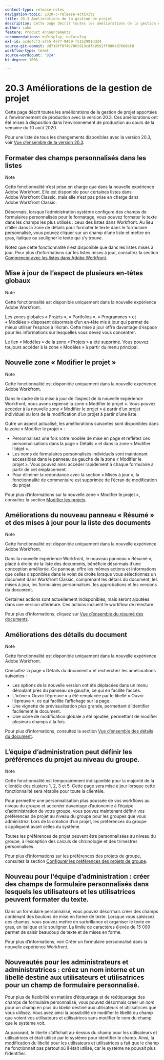 ```yaml
---
content-type: release-notes
navigation-topic: 2020-3-release-activity
title: 20.3 Améliorations de la gestion de projet
description: Cette page décrit toutes les améliorations de la gestion de projet apportées à l’environnement de production avec la version 20.3. Ces améliorations ont été mises à disposition dans l’environnement de production au cours de la semaine du 10 août 2020.
author: Luke
feature: Product Announcements
recommendations: noDisplay, noCatalog
exl-id: acde4cf2-a755-4e77-9469-f5152991dd34
source-git-commit: dd718ff8f497065018cdfb9592ff0804d7668bf8
workflow-type: tm+mt
source-wordcount: '924'
ht-degree: 100%

---
```


# 20.3 Améliorations de la gestion de projet

Cette page décrit toutes les améliorations de la gestion de projet apportées à l’environnement de production avec la version 20.3. Ces améliorations ont été mises à disposition dans l’environnement de production au cours de la semaine du 10 août 2020.

Pour une liste de tous les changements disponibles avec la version 20.3, voir [Vue d’ensemble de la version 20.3](../../../product-announcements/product-releases/20.3-release-activity/20-3-release-overview.md).

## Formater des champs personnalisés dans les listes

>[!NOTE]
>
>Cette fonctionnalité n’est prise en charge que dans la nouvelle expérience Adobe Workfront. Elle est disponible pour certaines listes dans Adobe Workfront Classic, mais elle n’est pas prise en charge dans Adobe Workfront Classic.

Désormais, lorsque l’administration système configure des champs de formulaires personnalisés pour le formatage, vous pouvez formater le texte dans les champs les plus utilisés : ceux des listes dans Workfront. Au lieu d’aller dans la zone de détails pour formater le texte dans le formulaire personnalisé, vous pouvez cliquer sur un champ d’une liste et mettre en gras, italique ou souligner le texte qui s’y trouve.

Notez que cette fonctionnalité n’est disponible que dans les listes mises à jour. Pour plus d’informations sur les listes mises à jour, consultez la section [Commencer avec les listes dans Adobe Workfront](../../../workfront-basics/navigate-workfront/use-lists/view-items-in-a-list.md).

## Mise à jour de l’aspect de plusieurs en-têtes globaux

>[!NOTE]
>
>Cette fonctionnalité est disponible uniquement dans la nouvelle expérience Adobe Workfront.

Les zones globales « Projets », « Portfolios », « Programmes » et « Modèles » disposent désormais d’un en-tête mis à jour qui permet de mieux utiliser l’espace à l’écran. Cette mise à jour offre davantage d’espace pour les informations sur lesquelles vous devez vous concentrer.

Le lien « Modèles » de la zone « Projets » a été supprimé. Vous pouvez toujours accéder à la zone « Modèles » à partir du menu principal.

## Nouvelle zone « Modifier le projet »

>[!NOTE]
>
>Cette fonctionnalité est disponible uniquement dans la nouvelle expérience Adobe Workfront.

Dans le cadre de la mise à jour de l’aspect de la nouvelle expérience Workfront, nous avons repensé la zone « Modifier le projet ». Vous pouvez accéder à la nouvelle zone « Modifier le projet » à partir d’un projet individuel ou lors de la modification d’un projet à partir d’une liste.

Outre un aspect actualisé, les améliorations suivantes sont disponibles dans la zone « Modifier le projet » :

* Personnalisez une fois votre modèle de mise en page et reflétez ces personnalisations dans la page « Détails » et dans la zone « Modifier l’objet ».
* Les noms de formulaires personnalisés individuels sont maintenant accessibles dans le panneau de gauche de la zone « Modifier le projet ». Vous pouvez ainsi accéder rapidement à chaque formulaire à partir de cet emplacement.
* Pour éliminer la redondance avec la section « Mises à jour », la fonctionnalité de commentaire est supprimée de l’écran de modification du projet.

<!--
<p data-mc-conditions="QuicksilverOrClassic.Draft mode">For information about the new Edit Box box, see "New Edit Object box" (NEW ARTICLE, LINK LATER!!).</p>
-->

Pour plus d’informations sur la nouvelle zone « Modifier le projet », consultez la section [Modifier les projets](../../../manage-work/projects/manage-projects/edit-projects.md).

## Améliorations du nouveau panneau « Résumé » et des mises à jour pour la liste des documents

>[!NOTE]
>
>Cette fonctionnalité est disponible uniquement dans la nouvelle expérience Adobe Workfront.

Dans la nouvelle expérience Workfront, le nouveau panneau « Résumé », placé à droite de la liste des documents, bénéficie désormais d’une conception améliorée. Ce panneau offre les mêmes actions et informations que celles disponibles dans le volet de droite lorsque vous sélectionnez un document dans Workfront Classic, comprenant les détails du document, les mises à jour, les formulaires personnalisés, les approbations et les versions du document.

Certaines actions sont actuellement indisponibles, mais seront ajoutées dans une version ultérieure. Ces actions incluent le workflow de relecture.

Pour plus d’informations, cliquez sur [Vue d’ensemble du résumé des documents](../../../documents/managing-documents/summary-for-documents.md).

## Améliorations des détails du document

>[!NOTE]
>
>Cette fonctionnalité est disponible uniquement dans la nouvelle expérience Adobe Workfront.

Consultez la page « Détails du document » et recherchez les améliorations suivantes :

* Les options de la nouvelle version ont été déplacées dans un menu déroulant près du panneau de gauche, ce qui en facilite l’accès.
* L’icône « Ouvrir l’épreuve » a été remplacée par le libellé « Ouvrir l’épreuve », ce qui facilite l’affichage sur la page.
* Une vignette de prévisualisation plus grande, permettant d’identifier facilement le document.
* Une icône de modification globale a été ajoutée, permettant de modifier plusieurs champs à la fois.

Pour plus d’informations, consultez la section [Vue d’ensemble des détails du document](../../../documents/managing-documents/document-details-overview.md).

## L’équipe d’administration peut définir les préférences du projet au niveau du groupe.

>[!NOTE]
>
>Cette fonctionnalité est temporairement indisponible pour la majorité de la clientèle des clusters 1, 2, 3 et 5. Cette page sera mise à jour lorsque cette fonctionnalité sera rétablie pour toute la clientèle.

Pour permettre une personnalisation plus poussée de vos workflows au niveau du groupe et accorder davantage d’autonomie à l’équipe d’administration de votre groupe, vous pouvez maintenant définir vos préférences de projet au niveau du groupe pour les groupes que vous administrez. Lors de la création d’un projet, les préférences du groupe s’appliquent avant celles du système.

Toutes les préférences de projet peuvent être personnalisées au niveau du groupe, à l’exception des calculs de chronologie et des trimestres personnalisés.

Pour plus d’informations sur les préférences des projets de groupe, consultez la section [Configurer les préférences des projets de groupe](../../../administration-and-setup/manage-groups/create-and-manage-groups/configure-project-preferences-group.md).

## Nouveau pour l’équipe d’administration : créer des champs de formulaire personnalisés dans lesquels les utilisateurs et les utilisatrices peuvent formater du texte.

Dans un formulaire personnalisé, vous pouvez désormais créer des champs contenant des boutons de mise en forme de texte. Lorsque vous saisissez ces champs, vous pouvez mettre en surbrillance et organiser le texte en gras, en italique et le souligner. La limite de caractères élevée de 15 000 permet de saisir beaucoup de texte et de mises en forme.

Pour plus d’informations, voir Créer un formulaire personnalisé dans la nouvelle expérience Workfront.

## Nouveautés pour les administrateurs et administratrices : créez un nom interne et un libellé destiné aux utilisateurs et utilisatrices pour un champ de formulaire personnalisé.

Pour plus de flexibilité en matière d’étiquetage et de réétiquetage des champs de formulaire personnalisé, vous pouvez désormais créer un *nom* pour un champ en plus du *libellé* destiné aux utilisateurs et utilisatrices que vous utilisez. Vous avez ainsi la possibilité de modifier le libellé du champ que voient vos utilisateurs et utilisatrices sans modifier le nom du champ que le système voit.

Auparavant, le libellé s’affichait au-dessus du champ pour les utilisateurs et utilisatrices et était utilisé par le système pour identifier le champ. Ainsi, la modification du libellé pour les utilisateurs et utilisatrices a fait que le champ ne fonctionnait pas partout où il était utilisé, car le système ne pouvait plus l’identifier.


